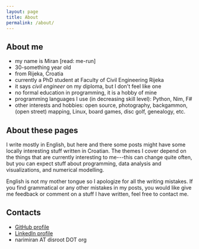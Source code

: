 ```yaml
---
layout: page
title: About
permalink: /about/
---
```




## About me

* my name is Miran [read: me-run]
* 30-something year old
* from Rijeka, Croatia
* currently a PhD student at Faculty of Civil Engineering Rijeka
* it says _civil engineer_ on my diploma, but I don't feel like one
* no formal education in programming, it is a hobby of mine
* programming languages I use (in decreasing skill level): Python, Nim, F#
* other interests and hobbies: open source, photography, backgammon, (open street) mapping, Linux, board games, disc golf, genealogy, etc.



## About these pages

I write mostly in English, but here and there some posts might have some locally interesting stuff written in Croatian.
The themes I cover depend on the things that are currently interesting to me---this can change quite often, but you can expect stuff about programming, data analysis and visualizations, and numerical modelling.

English is not my mother tongue so I apologize for all the writing mistakes.
If you find grammatical or any other mistakes in my posts, you would like give me feedback or comment on a stuff I have written, feel free to contact me.




## Contacts

* [GitHub profile](https://github.com/narimiran/)
* [LinkedIn profile](https://www.linkedin.com/in/miran-tuhtan/)
* narimiran AT disroot DOT org


&nbsp;
